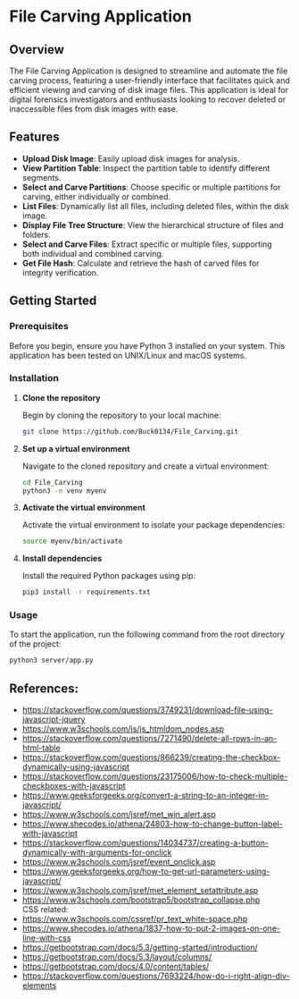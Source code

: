 # File Carving Application

## Overview

The File Carving Application is designed to streamline and automate the file carving process, featuring a user-friendly interface that facilitates quick and efficient viewing and carving of disk image files. This application is ideal for digital forensics investigators and enthusiasts looking to recover deleted or inaccessible files from disk images with ease.

## Features

- **Upload Disk Image**: Easily upload disk images for analysis.
- **View Partition Table**: Inspect the partition table to identify different segments.
- **Select and Carve Partitions**: Choose specific or multiple partitions for carving, either individually or combined.
- **List Files**: Dynamically list all files, including deleted files, within the disk image.
- **Display File Tree Structure**: View the hierarchical structure of files and folders.
- **Select and Carve Files**: Extract specific or multiple files, supporting both individual and combined carving.
- **Get File Hash**: Calculate and retrieve the hash of carved files for integrity verification.

## Getting Started

### Prerequisites

Before you begin, ensure you have Python 3 installed on your system. This application has been tested on UNIX/Linux and macOS systems.

### Installation

1. **Clone the repository**

    Begin by cloning the repository to your local machine:

    ```sh
    git clone https://github.com/Buck0134/File_Carving.git
    ```

2. **Set up a virtual environment**

    Navigate to the cloned repository and create a virtual environment:

    ```sh
    cd File_Carving
    python3 -m venv myenv
    ```

3. **Activate the virtual environment**

    Activate the virtual environment to isolate your package dependencies:

    ```sh
    source myenv/bin/activate
    ```

4. **Install dependencies**

    Install the required Python packages using pip:

    ```sh
    pip3 install -r requirements.txt
    ```

### Usage

To start the application, run the following command from the root directory of the project:

```sh
python3 server/app.py
```

## References:
- https://stackoverflow.com/questions/3749231/download-file-using-javascript-jquery
- https://www.w3schools.com/js/js_htmldom_nodes.asp
- https://stackoverflow.com/questions/7271490/delete-all-rows-in-an-html-table
- https://stackoverflow.com/questions/866239/creating-the-checkbox-dynamically-using-javascript
- https://stackoverflow.com/questions/23175006/how-to-check-multiple-checkboxes-with-javascript
- https://www.geeksforgeeks.org/convert-a-string-to-an-integer-in-javascript/
- https://www.w3schools.com/jsref/met_win_alert.asp 
- https://www.shecodes.io/athena/24803-how-to-change-button-label-with-javascript
- https://stackoverflow.com/questions/14034737/creating-a-button-dynamically-with-arguments-for-onclick
- https://www.w3schools.com/jsref/event_onclick.asp
- https://www.geeksforgeeks.org/how-to-get-url-parameters-using-javascript/
- https://www.w3schools.com/jsref/met_element_setattribute.asp
- https://www.w3schools.com/bootstrap5/bootstrap_collapse.php</br>
CSS related:
- https://www.w3schools.com/cssref/pr_text_white-space.php
- https://www.shecodes.io/athena/1837-how-to-put-2-images-on-one-line-with-css
- https://getbootstrap.com/docs/5.3/getting-started/introduction/
- https://getbootstrap.com/docs/5.3/layout/columns/
- https://getbootstrap.com/docs/4.0/content/tables/
- https://stackoverflow.com/questions/7693224/how-do-i-right-align-div-elements





